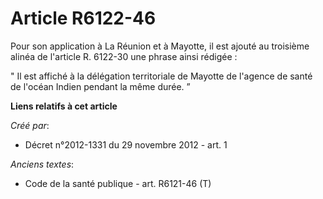 # Article R6122-46

Pour son application à La Réunion et à Mayotte, il est ajouté au troisième alinéa de l'article R. 6122-30 une phrase ainsi
rédigée : 

" Il est affiché à la délégation territoriale de Mayotte de l'agence de santé de l'océan Indien pendant la même durée. ”

**Liens relatifs à cet article**

_Créé par_:

  - Décret n°2012-1331 du 29 novembre 2012 - art. 1

_Anciens textes_:

  - Code de la santé publique - art. R6121-46 (T)
